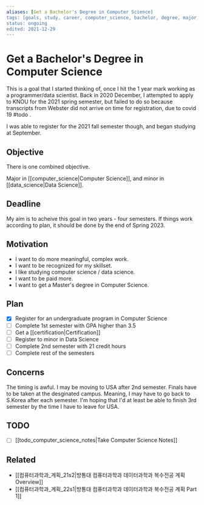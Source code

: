 ```yaml
---
aliases: [Get a Bachelor's Degree in Computer Science]
tags: [goals, study, career, computer_science, bachelor, degree, major, work]
status: ongoing
edited: 2021-12-29
---
```


# Get a Bachelor's Degree in Computer Science
This is a goal that I started thinking of, once I hit the 1 year mark working as a programmer/data scientist. Back in 2020 December, I attempted to apply to KNOU for the 2021 spring semester, but failed to do so because transcripts from Webster did not arrive on time for registration, due to covid 19 #todo .

I was able to register for the 2021 fall semester though, and began studying at September.

## Objective
There is one combined objective.

Major in [[computer_science|Computer Science]], and minor in [[data_science|Data Science]].

## Deadline
My aim is to acheive this goal in two years - four semesters.
If things work according to plan, it should be done by the end of Spring 2023.

## Motivation
- I want to do more meaningful, complex work.
- I want to be recognized for my skillset.
- I like studying computer science / data science.
- I want to be paid more.
- I want to get a Master's degree in Computer Science.

## Plan
- [x] Register for an undergraduate program in Computer Science
- [ ] Complete 1st semester with GPA higher than 3.5
- [ ] Get a [[certification|Certification]]
- [ ] Register to minor in Data Science
- [ ] Complete 2nd semester with 21 credit hours
- [ ] Complete rest of the semesters

## Concerns
The timing is awful. I may be moving to USA after 2nd semester.
Finals have to be taken at the desginated campus.
Meaning, I may have to go back to S.Korea after each semester.
I'm hoping that I'd at least be able to finish 3rd semester by the time I have to leave for USA.

## TODO
- [ ] [[todo_computer_science_notes|Take Computer Science Notes]]

## Related
- [[컴퓨터과학과_계획_21s2|방통대 컴퓨터과학과 데이터과학과 복수전공 계획 Overview]]
- [[컴퓨터과학과_계획_22s1|방통대 컴퓨터과학과 데이터과학과 복수전공 계획 Part 1]]